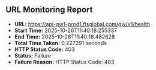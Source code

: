 ## URL Monitoring Report

- **URL:** https://api-gw1-prod1.fisglobal.com/gw/v1/health
- **Start Time:** 2025-10-26T11:40:18.255337
- **End Time:** 2025-10-26T11:40:18.482628
- **Total Time Taken:** 0.227291 seconds
- **HTTP Status Code:** 403
- **Status:** Failure
- **Failure Reason:** HTTP Status Code: 403
